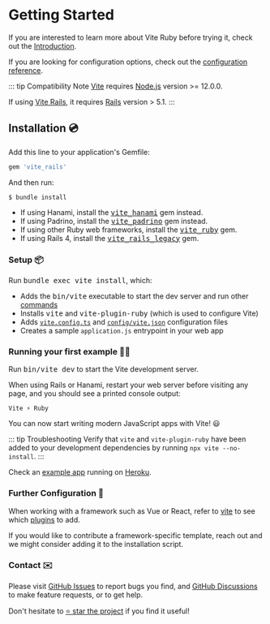 [discussions]: https://github.com/ElMassimo/vite_ruby/discussions
[rails]: https://rubyonrails.org/
[webpacker]: https://github.com/rails/webpacker
[vite rails]: https://github.com/ElMassimo/vite_ruby
[vite]: https://vitejs.dev/
[vite_rails_legacy]: https://github.com/ElMassimo/vite_ruby/tree/main/vite_rails_legacy
[vite_hanami]: https://github.com/ElMassimo/vite_ruby/tree/main/vite_hanami
[vite_padrino]: https://github.com/ElMassimo/vite_ruby/tree/main/vite_padrino
[vite_ruby]: https://github.com/ElMassimo/vite_ruby/tree/main/vite_ruby
[commands]: /guide/development.html#cli-commands-⌨%EF%B8%8F
[vite-templates]: https://github.com/vitejs/vite/tree/main/packages/create-app
[plugins]: https://vitejs.dev/plugins/
[configuration reference]: /config/
[simple app]: https://github.com/ElMassimo/vite_ruby/tree/main/examples/rails
[example app]: https://github.com/ElMassimo/pingcrm-vite
[heroku]: https://pingcrm-vite.herokuapp.com/
[dev options]: /config/#development-options
[json config]: /config/#shared-configuration-file-%F0%9F%93%84
[vite config]: /config/#configuring-vite-%E2%9A%A1
[GitHub Issues]: https://github.com/ElMassimo/vite_ruby/issues?q=is%3Aissue+is%3Aopen+sort%3Aupdated-desc
[GitHub Discussions]: https://github.com/ElMassimo/vite_ruby/discussions

# Getting Started

If you are interested to learn more about Vite Ruby before trying it, check out the [Introduction](./introduction).

If you are looking for configuration options, check out the [configuration reference].

::: tip Compatibility Note
[Vite] requires [Node.js](https://nodejs.org/en/) version >= 12.0.0.

If using [Vite Rails], it requires [Rails] version > 5.1.
:::

## Installation 💿

Add this line to your application's Gemfile:

```ruby
gem 'vite_rails'
```

And then run:

    $ bundle install

- If using Hanami, install the <kbd>[vite_hanami]</kbd> gem instead.
- If using Padrino, install the <kbd>[vite_padrino]</kbd> gem instead.
- If using other Ruby web frameworks, install the <kbd>[vite_ruby]</kbd> gem.
- If using Rails 4, install the <kbd>[vite_rails_legacy]</kbd> gem.

### Setup 📦

Run <kbd>bundle exec vite install</kbd>, which:

- Adds the <kbd>bin/vite</kbd> executable to start the dev server and run other [commands]
- Installs <kbd>vite</kbd> and <kbd>vite-plugin-ruby</kbd> (which is used to configure Vite)
- Adds [`vite.config.ts`][vite config] and [`config/vite.json`][json config] configuration files
- Creates a sample `application.js` entrypoint in your web app

### Running your first example 🏃‍♂️

Run <kbd>bin/vite dev</kbd> to start the Vite development server.

When using Rails or Hanami, restart your web server before visiting any page, and you should see a printed console output:

```
Vite ⚡️ Ruby
```

You can now start writing modern JavaScript apps with Vite! 😃

::: tip Troubleshooting
Verify that `vite` and `vite-plugin-ruby` have been added to your development dependencies by running `npx vite --no-install`.
:::

Check an [example app] running on [Heroku].

### Further Configuration 🧩

When working with a framework such as Vue or React, refer to [vite][plugins] to see which [plugins] to add.

If you would like to contribute a framework-specific template, reach out and we might consider adding it to the installation script.

### Contact ✉️

Please visit [GitHub Issues] to report bugs you find, and [GitHub Discussions] to make feature requests, or to get help.

Don't hesitate to [⭐️ star the project][vite rails] if you find it useful!
